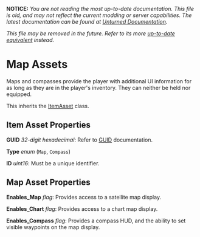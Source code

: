 **NOTICE:** *You are not reading the most up-to-date documentation. This file is old, and may not reflect the current modding or server capabilities. The latest documentation can be found at [Unturned Documentation](https://docs.smartlydressedgames.com/).*

*This file may be removed in the future. Refer to its more [up-to-date equivalent](https://docs.smartlydressedgames.com/en/stable/assets/item-asset/map-asset.html) instead.*

Map Assets
==========

Maps and compasses provide the player with additional UI information for as long as they are in the player's inventory. They can neither be held nor equipped.

This inherits the [ItemAsset](/ItemAsset/README.md) class.

Item Asset Properties
---------------------

**GUID** *32-digit hexadecimal*: Refer to [GUID](/GUID.md) documentation.

**Type** *enum* (`Map`, `Compass`)

**ID** *uint16*: Must be a unique identifier.

Map Asset Properties
--------------------

**Enables_Map** *flag*: Provides access to a satellite map display.

**Enables_Chart** *flag*: Provides access to a chart map display.

**Enables_Compass** *flag*: Provides a compass HUD, and the ability to set visible waypoints on the map display.
